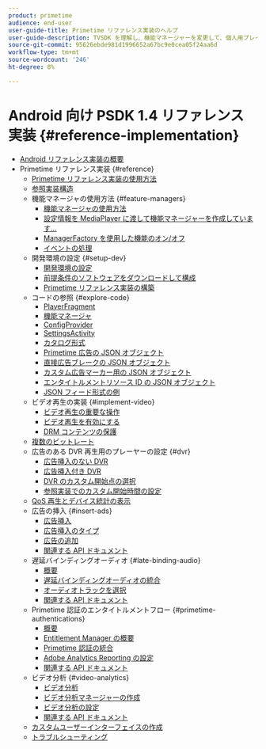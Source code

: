 ```yaml
---
product: primetime
audience: end-user
user-guide-title: Primetime リファレンス実装のヘルプ
user-guide-description: TVSDK を理解し、機能マネージャーを変更して、個人用プレイヤーをカスタマイズします。
source-git-commit: 95626ebde981d1996652a67bc9e0cea05f24aa6d
workflow-type: tm+mt
source-wordcount: '246'
ht-degree: 8%

---
```



# Android 向け PSDK 1.4 リファレンス実装 {#reference-implementation}

+ [Android リファレンス実装の概要](home.md)
+ Primetime リファレンス実装 {#reference}
   + [Primetime リファレンス実装の使用方法](ref-implementation/how-to-use-ref-player.md)
   + [参照実装構造](ref-implementation/ref-player-structure.md)
   + 機能マネージャの使用方法 {#feature-managers}
      + [機能マネージャの使用方法](ref-implementation/using-feature-managers/how-to-use-feature-managers.md)
      + [設定情報を MediaPlayer に渡して機能マネージャーを作成しています…](ref-implementation/using-feature-managers/creating-feature-managers.md)
      + [ManagerFactory を使用した機能のオン/オフ](ref-implementation/using-feature-managers/turning-features-on-off.md)
      + [イベントの処理](ref-implementation/using-feature-managers/handling-events.md)
   + 開発環境の設定 {#setup-dev}
      + [開発環境の設定](set-up-dev-environment/set-up-dev-environment-overview.md)
      + [前提条件のソフトウェアをダウンロードして構成](set-up-dev-environment/download-prereqs-android.md)
      + [Primetime リファレンス実装の構築](set-up-dev-environment/install-the-ref-player-project.md)
   + コードの参照 {#explore-code}
      + [PlayerFragment](set-up-dev-environment/exploring-code/player-fragment.md)
      + [機能マネージャ](set-up-dev-environment/exploring-code/about-psdk-feature-managers.md)
      + [ConfigProvider](set-up-dev-environment/exploring-code/config-provider.md)
      + [SettingsActivity](set-up-dev-environment/exploring-code/settings-activity.md)
      + [カタログ形式](set-up-dev-environment/exploring-code/catalog-format.md)
      + [Primetime 広告の JSON オブジェクト](set-up-dev-environment/exploring-code/json-pt-ads.md)
      + [直接広告ブレークの JSON オブジェクト](set-up-dev-environment/exploring-code/json-direct-ad-breaks.md)
      + [カスタム広告マーカー用の JSON オブジェクト](set-up-dev-environment/exploring-code/json-custom-ad-markers.md)
      + [エンタイトルメントリソース ID の JSON オブジェクト](set-up-dev-environment/exploring-code/json-entitlement-resource-id.md)
      + [JSON フィード形式の例](set-up-dev-environment/exploring-code/example-json-feed-format.md)
   + ビデオ再生の実装 {#implement-video}
      + [ビデオ再生の重要な操作](implement-video-playback/video-playback.md)
      + [ビデオ再生を有効にする](implement-video-playback/enable-video-playback.md)
      + [DRM コンテンツの保護](implement-video-playback/content-protection.md)
   + [複数のビットレート](implement-video-playback/mbr.md)
   + 広告のある DVR 再生用のプレーヤーの設定 {#dvr}
      + [広告挿入のない DVR](implement-video-playback/dvr/dvr-without-ad-insertion.md)
      + [広告挿入付き DVR](implement-video-playback/dvr/dvr-with-ad-insertion.md)
      + [DVR のカスタム開始点の選択](implement-video-playback/dvr/dvr-custom-start-point.md)
      + [参照実装でのカスタム開始時間の設定](implement-video-playback/dvr/set-custom-start-time-dvr.md)
   + [QoS 再生とデバイス統計の表示](implement-video-playback/qos-statistics.md)
   + 広告の挿入 {#insert-ads}
      + [広告挿入](insert-ads/ad-insertion.md)
      + [広告挿入のタイプ](insert-ads/ad-insertion-types.md)
      + [広告の追加](insert-ads/add-advertising.md)
      + [関連する API ドキュメント](insert-ads/aps-callbacks-ad-insertion.md)
   + 遅延バインディングオーディオ {#late-binding-audio}
      + [概要](late-binding-audio/late-binding-audio-overview.md)
      + [遅延バインディングオーディオの統合](late-binding-audio/aa-enable.md)
      + [オーディオトラックを選択](late-binding-audio/select-audio-tracks.md)
      + [関連する API ドキュメント](late-binding-audio/aa-api-callbacks.md)
   + Primetime 認証のエンタイトルメントフロー {#primetime-authentications}
      + [概要](paytvpass-entitlement/paytvpass-entitlement-overview.md)
      + [Entitlement Manager の概要](paytvpass-entitlement/entitlement-overvivew.md)
      + [Primetime 認証の統合](paytvpass-entitlement/integrate-pass.md)
      + [Adobe Analytics Reporting の設定](paytvpass-entitlement/pass-analytics-setup.md)
      + [関連する API ドキュメント](paytvpass-entitlement/pass-apis-callbacks.md)
   + ビデオ分析 {#video-analytics}
      + [ビデオ分析](video-analytics/video-analytics-overview.md)
      + [ビデオ分析マネージャーの作成](video-analytics/create-video-analytics-manager.md)
      + [ビデオ分析の設定](video-analytics/configure-video-analytics-manager.md)
      + [関連する API ドキュメント](video-analytics/va-apis-callbacks.md)
   + [カスタムユーザーインターフェイスの作成](build-custom-ui.md)
   + [トラブルシューティング](troubleshooting.md)
